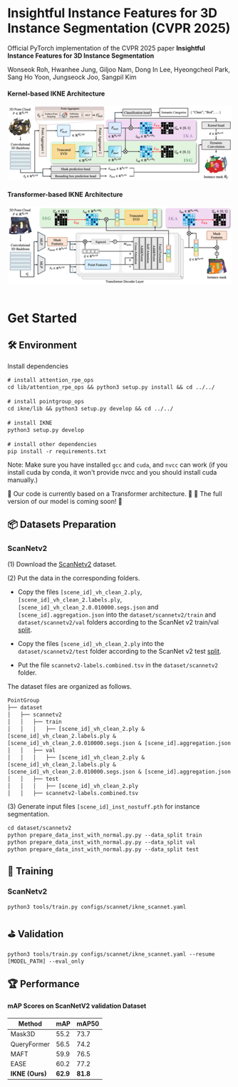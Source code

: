 # Insightful Instance Features for 3D Instance Segmentation (CVPR 2025)

Official PyTorch implementation of the CVPR 2025 paper **Insightful Instance Features for 3D Instance Segmentation**

Wonseok Roh, Hwanhee Jung, Giljoo Nam, Dong In Lee, Hyeongcheol Park, Sang Ho Yoon, Jungseock Joo, Sangpil Kim

#### Kernel-based IKNE Architecture
<div align="center">
  <img src="figs/IKNE_kernel.png"/>
</div>

#### Transformer-based IKNE Architecture
<div align="center">
  <img src="figs/IKNE_trans.png"/>
</div>

</br>

# Get Started

## 🛠 Environment

Install dependencies
```
# install attention_rpe_ops
cd lib/attention_rpe_ops && python3 setup.py install && cd ../../

# install pointgroup_ops
cd ikne/lib && python3 setup.py develop && cd ../../

# install IKNE
python3 setup.py develop

# install other dependencies
pip install -r requirements.txt
```

Note: Make sure you have installed `gcc` and `cuda`, and `nvcc` can work (if you install cuda by conda, it won't provide nvcc and you should install cuda manually.)

🤖 Our code is currently based on a Transformer architecture. 🤖
👾 The full version of our model is coming soon! 👾

## 📦 Datasets Preparation

### ScanNetv2
(1) Download the [ScanNetv2](http://www.scan-net.org/) dataset.

(2) Put the data in the corresponding folders. 
* Copy the files `[scene_id]_vh_clean_2.ply`,  `[scene_id]_vh_clean_2.labels.ply`,  `[scene_id]_vh_clean_2.0.010000.segs.json`  and `[scene_id].aggregation.json`  into the `dataset/scannetv2/train` and `dataset/scannetv2/val` folders according to the ScanNet v2 train/val [split](https://github.com/ScanNet/ScanNet/tree/master/Tasks/Benchmark). 

* Copy the files `[scene_id]_vh_clean_2.ply` into the `dataset/scannetv2/test` folder according to the ScanNet v2 test [split](https://github.com/ScanNet/ScanNet/tree/master/Tasks/Benchmark). 

* Put the file `scannetv2-labels.combined.tsv` in the `dataset/scannetv2` folder.

The dataset files are organized as follows.
```
PointGroup
├── dataset
│   ├── scannetv2
│   │   ├── train
│   │   │   ├── [scene_id]_vh_clean_2.ply & [scene_id]_vh_clean_2.labels.ply & [scene_id]_vh_clean_2.0.010000.segs.json & [scene_id].aggregation.json
│   │   ├── val
│   │   │   ├── [scene_id]_vh_clean_2.ply & [scene_id]_vh_clean_2.labels.ply & [scene_id]_vh_clean_2.0.010000.segs.json & [scene_id].aggregation.json
│   │   ├── test
│   │   │   ├── [scene_id]_vh_clean_2.ply 
│   │   ├── scannetv2-labels.combined.tsv
```

(3) Generate input files `[scene_id]_inst_nostuff.pth` for instance segmentation.
```
cd dataset/scannetv2
python prepare_data_inst_with_normal.py.py --data_split train
python prepare_data_inst_with_normal.py.py --data_split val
python prepare_data_inst_with_normal.py.py --data_split test
```

## 🎾 Training

### ScanNetv2
```
python3 tools/train.py configs/scannet/ikne_scannet.yaml
```

## ⛳ Validation
```
python3 tools/train.py configs/scannet/ikne_scannet.yaml --resume [MODEL_PATH] --eval_only
```

## 🏆 Performance

#### mAP Scores on ScanNetV2 validation Dataset
| Method           | mAP | mAP50 |
|------------------|---------|---------|
| Mask3D           | 55.2    | 73.7    |
| QueryFormer      | 56.5    | 74.2    |
| MAFT             | 59.9    | 76.5    |
| EASE             | 60.2    | 77.2    |
| **IKNE (Ours)**  | **62.9**    | **81.8**    |

